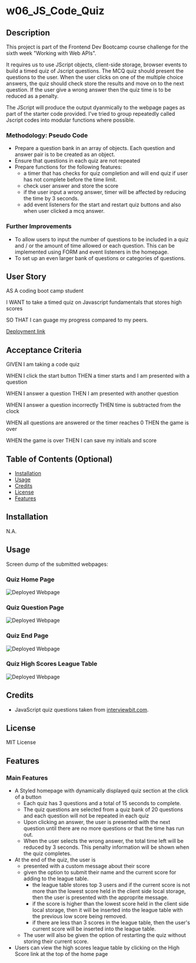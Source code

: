 # w06_JS_Code_Quiz

## Description

This project is part of the Frontend Dev Bootcamp course challenge for the sixth week "Working with Web APIs". 

It requires us to use JScript objects, client-side storage, browser events to build a timed quiz of Jscript questions. The MCQ quiz should present the questions to the user. When the user clicks on one of the multiple choice answers, the quiz should check store the results and move on to the next question.  If the user give a wrong answer then the quiz time is to be reduced as a penalty. 

The JScript will produce the output dyanmically to the webpage pages as part of the starter code provided. I've tried to group repeatedly called Jscript codes into modular functions where possible.




### Methodology: Pseudo Code
* Prepare a question bank in an array of objects. Each question and answer pair is to be created as an object.
* Ensure that questions in each quiz are not repeated
* Prepare functions for the following features:
  * a timer that has checks for quiz completion and will end quiz if user has not complete before the time limit.
  * check user answer and store the score 
  * if the user input a wrong answer, timer will be affected by reducing the time by 3 seconds.
  * add event listeners for the start and restart quiz buttons and also when user clicked a mcq answer.


### Further Improvements

* To allow users to input the number of questions to be included in a quiz and / or the amount of time allowed or each question. This can be implemented using FORM and event listeners in the homepage.
* To set up an even larger bank of questions or categories of questions.



## User Story

AS A coding boot camp student

I WANT to take a timed quiz on Javascript fundamentals that stores high scores 

SO THAT I can guage my progress compared to my peers.

[Deployment link](https://havetimedrinktea.github.io/w06_JS_Code_Quiz/)


## Acceptance Criteria

GIVEN I am taking a code quiz

WHEN I click the start button
THEN a timer starts and I am presented with a question

WHEN I answer a question
THEN I am presented with another question

WHEN I answer a question incorrectly
THEN time is subtracted from the clock

WHEN all questions are answered or the timer reaches 0
THEN the game is over

WHEN the game is over
THEN I can save my initials and score



## Table of Contents (Optional)

* [Installation](#installation)
* [Usage](#usage)
* [Credits](#credits)
* [License](#license)
* [Features](#features)


## Installation

N.A.


## Usage 

Screen dump of the submitted webpages:

### Quiz Home Page
![Deployed Webpage](assets/images/js_quiz_homepage.png)


### Quiz Question Page
![Deployed Webpage](assets/images/js_quiz_homepage_questions.png)


### Quiz End Page
![Deployed Webpage](assets/images/js_quiz_homepage_quiz_end.png)


### Quiz High Scores League Table
![Deployed Webpage](assets/images/js_quiz_homepage_highscore.png)


## Credits

* JavaScript quiz questions taken from [interviewbit.com](https://www.interviewbit.com/javascript-mcq/).



## License 

MIT License



## Features

### Main Features
* A Styled homepage with dynamically displayed quiz section at the click of a button
  * Each quiz has 3 questions and a total of 15 seconds to complete. 
  * The quiz questions are selected from a quiz bank of 20 questions and each question will not be repeated in each quiz
  * Upon clicking an answer, the user is presented with the next question until there are no more questions or that the time has run out.
  * When the user selects the wrong answer, the total time left will be reduced by 3 seconds. This penalty information will be shown when the quiz completes.
* At the end of the quiz, the user is
  * presented with a custom message about their score
  * given the option to submit their name and the current score for adding to the league table.
    * the league table stores top 3 users and if the current score is not more than the lowest score held in the client side local storage, then the user is presented with the approprite message.
    * if the score is higher than the lowest score held in the client side local storage, then it will be inserted into the league table with the previous low score being removed.
    * if there are less than 3 scores in the league table, then the user's current score will be inserted into the league table.
  * The user will also be given the option of restarting the quiz without storing their current score.
* Users can view the high scores league table by clicking on the High Score link at the top of the home page  





